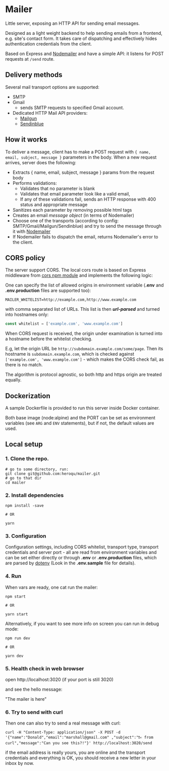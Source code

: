 # Mailer

Little server, exposing an HTTP API for sending email messages.

Designed as a light weight backend to help sending emails from a frontend, e.g. site's contact form. It takes care of dispatching and effectively hides authentication credentials from the client.

Based on Express and [Nodemailer](https://www.npmjs.com/package/nodemailer) and have a simple API: it listens for POST requests at `/send` route.

## Delivery methods

Several mail transport options are supported:

- SMTP
- Gmail
  - sends SMTP requests to specified Gmail account.
- Dedicated HTTP Mail API providers:
  - [Mailgun](https://mailgun.com)
  - [Sendinblue](https://https://sendinblue.com)

## How it works

To deliver a message, client has to make a POST request with `{ name, email, subject, message }` parameters in the body. When a new request arrives, server does the following:

- Extracts { name, email, subject, message } params from the request body
- Performs validations:
  - Validates that no parameter is blank
  - Validates that email parameter look like a valid email,
  - If any of these validations fail, sends an HTTP response with 400 status and appropriate message
- Sanitizes each parameter by removing possible html tags
- Creates an email *message object* (in terms of Nodemailer)
- Choose one of the transports (according to config: SMTP/Gmail/Mailgun/Sendinblue) and try to send the message through it with [Nodemailer](https://www.npmjs.com/package/nodemailer)
- If Nodemailer fails to dispatch the email, returns Nodemailer's error to the client.

## CORS policy

The server support CORS. The local cors route is based on Express middleware from [cors npm module](https://www.npmjs.com/package/cors) and implements the following logic:

One can specify the list of allowed origins in environment variable (**.env** and **.env.production** files are supported too):

```shell
MAILER_WHITELIST=http://example.com,http://www.example.com
```

with comma separated list of URLs. This list is then **_url-parsed_** and turned into hostnames only:

```js
const whitelist = ['example.com', 'www.example.com']
```

When CORS request is received, the origin under examination is turned into a hostname before the whitelist checking.

E.g, let the origin URL be `http://subdomain.example.com/some/page`. Then its hostname is `subdomain.example.com`, which is checked against `['example.com', 'www.example.com']` - which makes the CORS check fail, as there is no match.

The algorithm is protocol agnostic, so both http and https origin are treated equally.

## Dockerization

A sample Dockerfile is provided to run this server inside Docker container.

Both base image (node:alpine) and the PORT can be set as environment variables (see `ARG` and `ENV` statements), but if not, the default values are used.

## Local setup

### 1. Clone the repo.

```shell
# go to some directory, run:
git clone git@github.com:heroqu/mailer.git
# go to that dir
cd mailer
```

### 2. Install dependencies

```shell
npm install -save

# OR

yarn
```

### 3. Configuration

Configuration settings, including CORS whitelist, transport type, transport credentials and server port - all are read from environment variables and can be set either directly or through **.env** or **.env.production** files, which are parsed by [dotenv](https://www.npmjs.com/package/dotenv) (Look in the **.env.sample** file for details).

### 4. Run

When vars are ready, one cat run the mailer:

```shell
npm start

# OR

yarn start
```

Alternatively, if you want to see more info on screen you can run in debug mode:

```shell
npm run dev

# OR

yarn dev
```

### 5. Health check in web browser

open http://localhost:3020 (if your port is still 3020)

and see the hello message:

"The mailer is here"

### 6. Try to send with curl

Then one can also try to send a real message with curl:

```
curl -H "Content-Type: application/json" -X POST -d '{"name":"Donald","email":"marshall@gmail.com" ,"subject":"❗✍ from curl","message":"Can you see this?!"}' http://localhost:3020/send
```

if the email address is really yours, you are online and the transport credentials and everything is OK, you should receive a new letter in your inbox by now.

